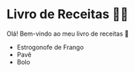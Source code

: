 # Livro de Receitas :man_cook:
Olá! Bem-vindo ao meu livro de receitas :wave:
 - Estrogonofe de Frango
 - Pavê
 - Bolo
